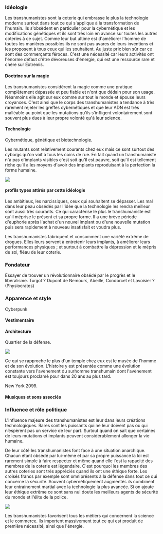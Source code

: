### Idéologie
Les transhumanistes sont la coterie qui embrasse le plus la technologie moderne surtout dans tout ce qui s'applique à la transformation de l'humain. Ils s'obsèdent en particulier pour la cybernétique et les modifications génétiques et ils sont très loin en avance sur toutes les autres coteries à ce sujet. Comme leur but ultime est d'améliorer l'homme de toutes les manières possibles ils ne sont pas avares de leurs inventions et les proposent à tous ceux qui les souhaitent. Au juste prix bien sûr car ce sont des commerçants féroces. C'est une nécessité car leurs activités ont l'énorme défaut d'être dévoreuses d'énergie, qui est une ressource rare et chère sur Extremis.

#### Doctrine sur la magie
Les transhumanistes considèrent la magie comme une pratique complètement dépassée et peu fiable et n'ont que dédain pour son usage. Néanmoins elle agit sur eux comme sur tout le monde et épouse leurs croyances. C'est ainsi que le corps des transhumanistes a tendance à très rarement rejeter les greffes cybernétiques et que leur ADN est très malléable au point que les mutations qu'ils s'infligent volontairement sont souvent plus dues à leur propre volonté qu'à leur science.

#### Technologie
Cybernétique, génétique et biotechnologie. 

Les mutants sont relativement courants chez eux mais ce sont surtout des cyborgs qu'on voit à tous les coins de rue. En fait quand un transhumaniste n'a pas d'implants visibles c'est soit qu'il est pauvre, soit qu'il est tellement riche qu'il a les moyens d'avoir des implants reproduisant à la perfection la forme humaine.

![](https://i.pinimg.com/564x/94/42/71/944271ebfc782c2eaa00d8eb0b303a96.jpg)

#### profils types attirés par cette idéologie
Les ambitieux, les narcissiques, ceux qui souhaitent se dépasser. Les mal dans leur peau obsédés par l'idée que la technologie les rendra meilleur sont aussi très courants. Ce qui caractérise le plus le transhumaniste est qu'il méprise le présent et sa propre forme. Il a une brève période d'euphorie après l'achat d'un nouvel implant ou d'une nouvelle mutation puis sera rapidement à nouveau insatisfait et voudra plus. 

Les transhumanistes fabriquent et consomment une variété extrême de drogues. Elles leurs servent à entretenir leurs implants, à améliorer leurs performances physiques ; et surtout à combattre la dépression et le mépris de soi, fléau de leur coterie.

### Fondateur
Essayer de trouver un révolutionnaire obsédé par le progrès et le libéralisme.
Turgot ? Dupont de Nemours, Abeille, Condorcet et Lavoisier ? (Physiocrates)

### Apparence et style
Cyberpunk

#### Vestimentaire

#### Architecture
Quartier de la défense.

![](https://i.pinimg.com/564x/db/c8/cd/dbc8cd5c9f836850ba91af1d2eaa87e7.jpg)

Ce qui se rapproche le plus d'un temple chez eux est le musée de l'homme et de son évolution. L'histoire y est présentée comme une évolution constante vers l'avènement du surhomme transhumain dont l'avènement est toujours proclamé pour dans 20 ans au plus tard.

New York 2099.

#### Musiques et sons associés


### Influence et rôle politique

L'influence majeure des transhumanistes est leur dans leurs créations technologiques. Rares sont les puissants qui ne leur doivent pas ou qui n’espèrent pas un service de leur part. Surtout quand on sait que certaines de leurs mutations et implants peuvent considérablement allonger la vie humaine.

De leur côté les transhumanistes font face à une situation anarchique. Chacun étant obsédé par lui-même et par sa propre puissance la loi est rarement simple à faire respecter et même quand elle l'est la rapacité des membres de la coterie est légendaire. C'est pourquoi les membres des autres coteries sont très appréciés quand ils ont une éthique forte. Les croisés francs par exemple sont omniprésents à la défense dans tout ce qui concerne la sécurité. Souvent cybernétiquement augmentés ils combinent leur entrainement martial avec la technologie la plus avancée. Si on ajoute leur éthique extrême ce sont sans nul doute les meilleurs agents de sécurité du monde et l'élite de la police.

![](https://i.pinimg.com/564x/f7/bb/6a/f7bb6ad19a100a67f6060d0d8f54f890.jpg)

Les transhumanistes favorisent tous les métiers qui concernent la science et le commerce. Ils importent massivement tout ce qui est produit de première nécessité, ainsi que l'énergie.
